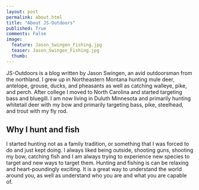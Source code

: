 ```yaml
---
layout: post
permalink: about.html
title: "About JS-Outdoors"
published: True
comments: False
image:
  feature: Jason_Swingen_Fishing.jpg
  teaser: Jason_Swingen_Fishing.jpg
  thumb:
---
```


JS-Outdoors is a blog written by Jason Swingen, an avid outdoorsman from the northland. I grew up in Northeastern Montana hunting mule deer, antelope, grouse, ducks, and pheasants as well as catching walleye, pike, and perch. After college I moved to North Carolina and started targeting bass and bluegill. I am now living in Duluth Minnesota and primarily hunting whitetail deer with my bow and primarily targeting bass, pike, steelhead, and trout with my fly rod.

## Why I hunt and fish
I started hunting not as a family tradition, or something that I was forced to do and just kept doing. I always liked being outside, shooting guns, shooting my bow, catching fish and I am always trying to experience new species to target and new ways to target them. Hunting and fishing is can be relaxing and heart-poundingly exciting. It is a great way to understand the world around you, as well as understand who you are and what you are capable of.


